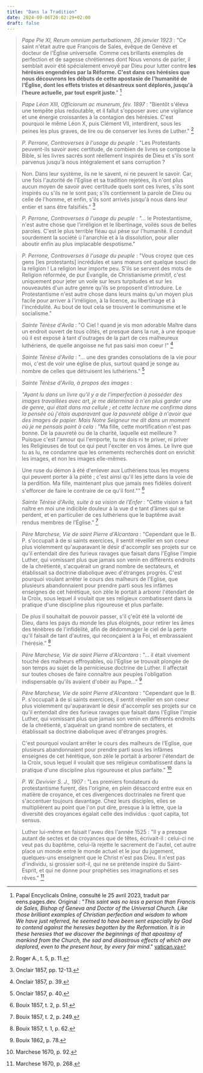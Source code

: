 ```yaml
---
title: "Dans la Tradition"
date: 2024-09-06T20:02:29+02:00
draft: false
---
```


> *Pape Pie XI, Rerum omnium perturbationem, 26 janvier 1923* : "Ce saint n'était autre que François de Sales, évêque de Genève et docteur de l'Église universelle. Comme ces brillants exemples de perfection et de sagesse chrétiennes dont Nous venons de parler, il semblait avoir été spécialement envoyé par Dieu pour lutter contre **les hérésies engendrées par la Réforme. C'est dans ces hérésies que nous découvrons les débuts de cette apostasie de l'humanité de l'Église, dont les effets tristes et désastreux sont déplorés, jusqu'à l'heure actuelle, par tout esprit juste**." [^1]

[^1]: Papal Encyclicals Online, consulté le 25 avril 2023, traduit par eens.pages.dev. Original : "*This saint was no less a person than Francis de Sales, Bishop of Geneva and Doctor of the Universal Church. Like those brilliant examples of Christian perfection and wisdom to whom We have just referred, he seemed to have been sent especially by God to contend against the heresies begotten by the Reformation. It is in these heresies that we discover the beginnings of that apostasy of mankind from the Church, the sad and disastrous effects of which are deplored, even to the present hour, by every fair mind*." [vatican.va](https://www.vatican.va/content/pius-xi/en/encyclicals/documents/hf_p-xi_enc_26011923_rerum-omnium-perturbationem.html)

> *Pape Léon XIII, Officiorum ac munerum, fév. 1897* : "Bientôt s'éleva une tempête plus redoutable, et il fallut s'opposer avec une vigilance et une énergie croissantes à la contagion des hérésies. C'est pourquoi le même Léon X, puis Clément VII, interdirent, sous les peines les plus graves, de lire ou de conserver les livres de Luther." [^2]

[^2]: Roger A., t. 5, p. 11. 

> *P. Perrone, Controverses à l'usage du peuple* : "Les Protestants peuvent-ils savoir avec certitude, de combien de livres se compose la Bible, si les livres sacrés sont réellement inspirés de Dieu et s'ils sont parvenus jusqu'à nous intégralement et sans corruption ? 

> Non. Dans leur système, ils ne le savent, ni ne peuvent le savoir. Car, une fois l'autorité de l'Eglise et sa tradition rejetées, ils n'ont plus aucun moyen de savoir avec certitude quels sont ces livres, s'ils sont inspirés ou s'ils ne le sont pas; s'ils contiennent la parole de Dieu ou celle de l'homme, et enfin, s'ils sont arrivés jusqu'à nous dans leur entier et sans être falsifiés." [^3]

[^3]: Onclair 1857, pp. 12-13.

> *P. Perrone, Controverses à l'usage du peuple* : "... le Protestantisme, n'est autre chose que l'irréligion et le libertinage, voilés sous de belles paroles. C'est le plus terrible fléau qui pèse sur l'humanité. Il conduit sourdement la société ù l'anarchie et à la dissolution, pour aller aboutir enfin au plus implacable despotisme."

[^4]: Onclair 1857, p. 39.

> *P. Perrone, Controverses à l'usage du peuple* : "Vous croyez que ces gens [les protestants] incrédules et sans mœurs ont quelque souci de la religion ! La religion leur importe peu. S'ils se servent des mots de Religion réformée, de pur Évangile, de Christianisme primitif, c'est uniquement pour jeter un voile sur leurs turpitudes et sur les nouveautés d'un autre genre qu'ils se proposent d'introduire. Le Protestantisme n'est autre chose dans leurs mains qu'un moyen plus facile pour arriver à l'irréligion, à la licence, au libertinage et à l'incrédulité. Au bout de tout cela se trouvent le communisme et le socialisme."

[^5]: Onclair 1857, p. 40.

> *Sainte Térèse d'Avila* : "O Ciel ! quand je vis mon adorable Maître dans un endroit ouvert de tous côtés, et presque dans la rue, à une époque où il est exposé à tant d'outrages de la part de ces malheureux luthériens, de quelle angoisse ne fut pas saisi mon coeur !" [^4]

[^6]: Bouix 1857, t. 2, p. 51.

> *Sainte Térèse d'Avila* : "... une des grandes consolations de la vie pour moi, c'est de voir une église de plus, surtout quand je songe au nombre de celles que détruisent les luthériens." [^5]

[^7]: Bouix 1857, t. 2, p. 249.

> *Sainte Térèse d'Avila, à propos des images* : 

> *"Ayant lu dans un livre qu'il y a de l'imperfection à posséder des images travaillées avec art, je me déterminai à n'en plus garder une de genre, qui était dans ma cellule ; et cette lecture me confirma dans la pensée où j'étais auparavant que la pauvreté oblige à n'avoir que des images de papier. Mais Notre Seigneur me dit dans un moment où je ne pensais point à cela* : "Ma fille, cette mortification n'est pas bonne. De la pauvreté ou de la charité, laquelle est meilleure ? Puisque c'est l'amour qui l'emporte, tu ne dois ni te priver, ni priver les Religieuses de tout ce qui peut l'exciter en vos âmes. Le livre que tu as lu, ne condamne que les ornements recherchés dont on enrichit les images, et non les images elle-mêmes. 

> Une ruse du démon à été d'enlever aux Luthériens tous les moyens qui peuvent porter à la piété ; c'est ainsi qu'il les jette dans la voie de la perdition. Ma fille, maintenant plus que jamais mes fidèles doivent s'efforcer de faire le contraire de ce qu'il font."" [^6]

[^8]: Bouix 1857, t. 1, p. 62.

> *Sainte Térèse d'Avila, suite à sa vision de l'Enfer* : "Cette vision a fait naître en moi une indicible douleur à la vue d e tant d’âmes qui se perdent, et en particulier de ces luthériens que le baptême avait rendus membres de l’Église." [^7]

[^9]: Bouix 1862, p. 78.

> *Père Marchese, Vie de saint Pierre d'Alcantara* : "Cependant que le B. P. s'occupait à de si saints exercices, il sentit réveiller en son coeur plus violemment qu'auparavant le désir d'accomplir ses projets sur ce qu'il entendait dire des furieux ravages que faisait dans l'Eglise l'impie Luther, qui vomissant plus que jamais son venin en différents endroits de la chrétienté, s'acquérait un grand nombre de sectateurs, et établissait sa doctrine diabolique avec d'étranges progrès. C'est pourquoi voulant arrêter le cours des malheurs de l'Eglise, que plusieurs abandonnaient pour prendre parti sous les infâmes enseignes de cet hérétique, son zèle le portait à arborer l'étendart de la Croix, sous lequel il voulait que ses religieux combatissent dans la pratique d'une discipline plus rigoureuse et plus parfaite.

> De plus il souhaitait de pouvoir passer, s'il ç'eût été la volonté de Dieu, dans les pays du monde les plus éloignés, pour retirer les âmes des ténèbres de l'infidèlité, afin de dédommager le ciel de la perte qu'il faisait de tant d'autres, qui reconçaient à la Foi, et embrassaient l'hérésie." [^8]

[^10]: Marchese 1670, p. 92.

> *Père Marchese, Vie de saint Pierre d'Alcantara* : "... il était vivement touché des malheurs effroyables, où l'Eglise se trouvait plongée de son temps au sujet de la pernicieuse doctrine de Luther. Il affectait sur toutes choses de faire connaître aux peuples l'obligation indispensable qu'ils avaient d'obéir au Pape..." [^9]

[^11]: Marchese 1670, p. 268.

> *Père Marchese, Vie de saint Pierre d'Alcantara* : "Cependant que le B. P. s'occupait à de si saints exercices, il sentit réveiller en son coeur plus violemment qu'auparavant le désir d'accomplir ses projets sur ce qu'il entendait dire des furieux ravages que faisait dans l'Eglise l'impie Luther, qui vomissant plus que jamais son venin en différents endroits de la chrétienté, s'aquérait un grand nombre de sectaters, et établissait sa doctrine diabolique avec d'étranges progrès.

> C'est pourquoi voulant arrêter le cours des malheurs de l'Eglise, que plusieurs abandonnaient pour prendre parti sous les infâmes enseignes de cet hérétique, son zèle le portait à arborer l'étendart de la Croix, sous lequel il voulait que ses religieux combatissent dans la pratique d'une discipline plus rigoureuse et plus parfaite." [^10]

[^12]: Marchese 1670, p. 92.

> *P. W. Devivier S. J., 1907* : "Les premiers fondateurs du protestantisme furent, dès l'origine, en plein désaccord entre eux en matière de croyance, et ces divergences doctrinales ne firent que s'accentuer toujours davantage. Chez leurs disciples, elles se multiplièrent au point que l'on put dire, presque à la lettre, que la diversité des croyances égalait celle des individus : quot capita, tot sensus. 

> Luther lui-même en faisait l'aveu dès l'année 1525 : "Il y a presque autant de sectes et de croyances que de têtes, écrivait-il : celui-ci ne veut pas du baptême, celui-là rejette le sacrement de l'autel, cet autre place un monde entre le monde actuel et le jour du jugement, quelques-uns enseignent que le Christ n'est pas Dieu. Il n'est pas d'individu, si grossier soit-il, qui ne se prétende inspiré du Saint-Esprit, et qui ne donne pour prophéties ses imaginations et ses rêves." [^11]

[^13]: Devivier 1907, p. 377.

